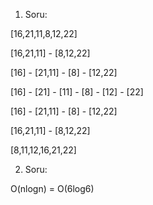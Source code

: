 1. Soru:

[16,21,11,8,12,22]

[16,21,11] - [8,12,22]

[16] - [21,11] - [8] - [12,22]

[16] - [21] - [11] - [8] - [12] - [22]

[16] - [21,11] - [8] - [12,22]

[16,21,11] - [8,12,22]

[8,11,12,16,21,22]

2. Soru:

O(nlogn) = O(6log6)

